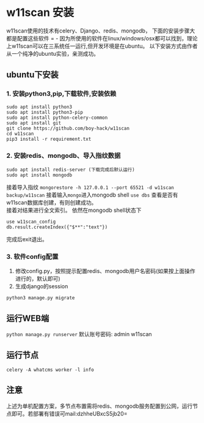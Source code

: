 # w11scan 安装
w11scan使用的技术有celery、Django、redis、mongodb，
下面的安装步骤大都是配置这些软件 = - 
因为所使用的软件在linux/windows/osx都可以找到，理论上w11scan可以在三系统任一运行,但开发环境是在ubuntu。
以下安装方式由作者从一个纯净的ubuntu实验，亲测成功。

## ubuntu下安装

### 1. 安装python3,pip,下载软件,安装依赖
```
sudo apt install python3
sudo apt install python3-pip
sudo apt install python-celery-common
sudo apt install git
git clone https://github.com/boy-hack/w11scan
cd w11scan
pip3 install -r requirement.txt
```

### 2. 安装redis、mongodb、导入指纹数据
```
sudo apt install redis-server (下载完成后默认运行)
sudo apt install mongodb
```
接着导入指纹
`mongorestore -h 127.0.0.1 --port 65521 -d w11scan backup/w11scan`
接着输入`mongo`进入mongodb shell
`use dbs`
查看是否有w11scan数据库创建，有则创建成功。  
接着对结果进行全文索引。
依然在mongodb shell状态下
```
use w11scan_config
db.result.createIndex({"$**":"text"})
```
完成后exit退出。

### 3. 软件config配置
1. 修改config.py，按照提示配置redis、mongodb用户名密码(如果按上面操作进行的，默认即可)
2. 生成django的session
```
python3 manage.py migrate
```

## 运行WEB端
```python manage.py runserver```
默认账号密码: admin w11scan
## 运行节点
```celery -A whatcms worker -l info```

## 注意
上述为单机配置方案，多节点布置需将redis、mongodb服务配置到公网，运行节点即可。若部署有错误可mail:dzhheUBxcS5jb20=
